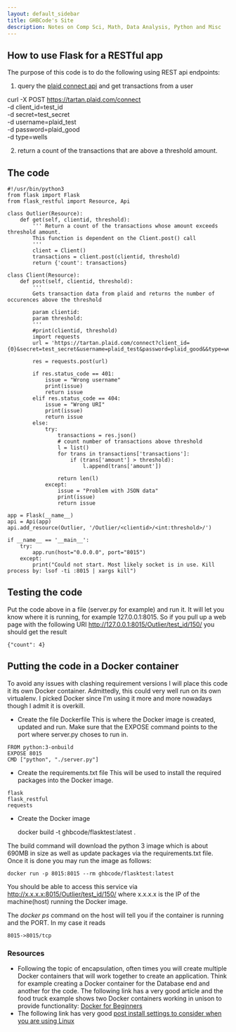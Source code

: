 ```yaml
---
layout: default_sidebar
title: GHBCode's Site
description: Notes on Comp Sci, Math, Data Analysis, Python and Misc
---
```


## How to use Flask for a RESTful app

The purpose of this code is to do the following using REST api endpoints:
1. query the [plaid connect api](https://plaid.com/docs/legacy/api/#data-overview) and get transactions from a user 

curl -X POST https://tartan.plaid.com/connect \
   -d client_id=test_id \
   -d secret=test_secret \
   -d username=plaid_test \
   -d password=plaid_good \
   -d type=wells
   
2. return a count of the transactions that are above a threshold amount.


## The code

```
#!/usr/bin/python3
from flask import Flask
from flask_restful import Resource, Api

class Outlier(Resource):
    def get(self, clientid, threshold):
        ''' Return a count of the transactions whose amount exceeds threshold amount.
        This function is dependent on the Client.post() call
        '''
        client = Client()
        transactions = client.post(clientid, threshold)
        return {'count': transactions}

class Client(Resource):
    def post(self, clientid, threshold):
        '''
        Gets transaction data from plaid and returns the number of occurences above the threshold

        param clientid:
        param threshold:
        '''
        #print(clientid, threshold)
        import requests
        url = 'https://tartan.plaid.com/connect?client_id={0}&secret=test_secret&username=plaid_test&password=plaid_good&&type=wells'.format(clientid)

        res = requests.post(url)

        if res.status_code == 401:
            issue = "Wrong username"
            print(issue)
            return issue
        elif res.status_code == 404:
            issue = "Wrong URI"
            print(issue)
            return issue
        else:
            try:
                transactions = res.json()
                # count number of transactions above threshold
                l = list()
                for trans in transactions['transactions']:
                    if (trans['amount'] > threshold):
                        l.append(trans['amount'])

                return len(l)
            except:
                issue = "Problem with JSON data"
                print(issue)
                return issue

app = Flask(__name__)
api = Api(app)
api.add_resource(Outlier, '/Outlier/<clientid>/<int:threshold>/')

if __name__ == '__main__':
    try:
        app.run(host="0.0.0.0", port="8015")
    except:
        print("Could not start. Most likely socket is in use. Kill process by: lsof -ti :8015 | xargs kill")
```


## Testing the code

Put the code above in a file (server.py for example) and run it. It will let you know where it is running, for example 127.0.0.1:8015. So if you pull up a web page with the following URI http://127.0.0.1:8015/Outlier/test_id/150/
you should get the result 

    {"count": 4}


## Putting the code in a Docker container 

To avoid any issues with clashing requirement versions I will place this code it its own Docker container. Admittedly, this could very well run on its own virtualenv. I picked Docker since I'm using it more and more nowadays though I admit it is overkill. 

- Create the file Dockerfile
This is where the Docker image is created, updated and run. 
Make sure that the EXPOSE command points to the port where server.py choses to run in.

```
FROM python:3-onbuild
EXPOSE 8015
CMD ["python", "./server.py"]
```

- Create the requirements.txt file
This will be used to install the required packages into the Docker image.

```
flask
flask_restful
requests
```

- Create the Docker image

    docker build -t ghbcode/flasktest:latest .

The build command will download the python 3 image which is about 690MB in size as well as update packages via the requirements.txt file. Once it is done you may run the image as follows:

    docker run -p 8015:8015 --rm ghbcode/flasktest:latest

You should be able to access this service via http://x.x.x.x:8015/Outlier/test_id/150/ where x.x.x.x is the IP of the machine(host) running the Docker image. 

The *docker ps* command on the host will tell you if the container is running and the PORT. In my case it reads 
    
    8015->8015/tcp

### Resources
* Following the topic of encapsulation, often times you will create multiple Docker containers that will work together to create an application. Think for example creating a Docker container for the Database end and another for the code. The following link has a very good article and the food truck example shows two Docker containers working in unison to provide functionality: [Docker for Beginners](https://docker-curriculum.com/)
* The following link has very good [post install settings to consider when you are using Linux](https://docs.docker.com/install/linux/linux-postinstall/)
